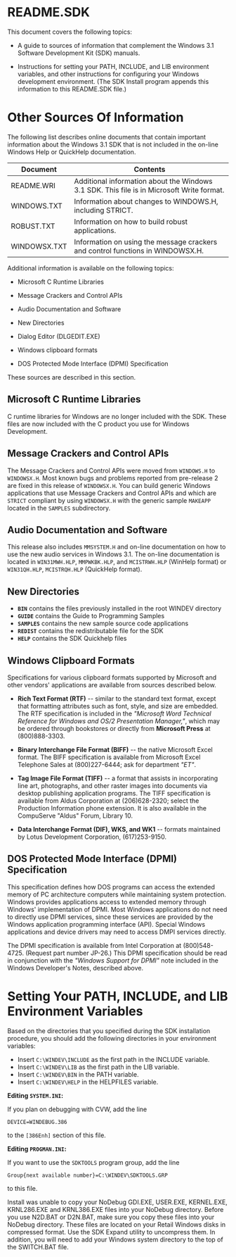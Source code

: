 README.SDK
==========


This document covers the following topics:

* A guide to sources of information that complement the
  Windows 3.1 Software Development Kit (SDK) manuals.

* Instructions for setting your PATH, INCLUDE, and LIB
  environment variables, and other instructions for
  configuring your Windows development environment. (The SDK
  Install program appends this information to this
  README.SDK file.)


Other Sources Of Information
============================

The following list describes online documents that contain
important information about the Windows 3.1 SDK that is not
included in the on-line Windows Help or QuickHelp documentation.

| Document     |          Contents
|--------------|---------------------------------------------|
| README.WRI   | Additional information about the Windows 3.1 SDK. This file is in Microsoft Write format. |
|WINDOWS.TXT   | Information about changes to WINDOWS.H, including STRICT. |
| ROBUST.TXT   | Information on how to build robust applications. |
| WINDOWSX.TXT | Information on using the message crackers and control functions in WINDOWSX.H. |


Additional information is available on the following topics:

* Microsoft C Runtime Libraries

* Message Crackers and Control APIs

* Audio Documentation and Software

* New Directories

* Dialog Editor (DLGEDIT.EXE)

* Windows clipboard formats

* DOS Protected Mode Interface (DPMI) Specification

These sources are described in this section.


Microsoft C Runtime Libraries
-----------------------------
C runtime libraries for Windows are no longer included with the SDK. 
These files are now included with the C product you use for 
Windows Development.


Message Crackers and Control APIs
---------------------------------
The Message Crackers and Control APIs were moved from `WINDOWS.H` 
to `WINDOWSX.H`.  Most known bugs and problems reported from 
pre-release 2 are fixed in this release of `WINDOWSX.H`. You can
build generic Windows applications that use Message Crackers and
Control APIs and which are `STRICT` compliant by using `WINDOWSX.H`
with the generic sample `MAKEAPP` located in the `SAMPLES`
subdirectory.


Audio Documentation and Software
--------------------------------
This release also includes `MMSYSTEM.H` and on-line documentation 
on how to use the new audio services in Windows 3.1.  The on-line 
documentation is located in `WIN31MWH.HLP`, `MMPWKBK.HLP`, 
and `MCISTRWH.HLP` (WinHelp format) or `WIN31QH.HLP`, `MCISTRQH.HLP` 
(QuickHelp format).


New Directories
---------------   
   
- **`BIN`** contains the files previously installed in the root WINDEV directory
- **`GUIDE`** contains the Guide to Programming Samples 
- **`SAMPLES`** contains the new sample source code applications
- **`REDIST`** contains the redistributable file for the SDK
- **`HELP`** contains the SDK Quickhelp files


Windows Clipboard Formats
-------------------------
Specifications for various clipboard formats supported by
Microsoft and other vendors' applications are available from
sources described below.

- **Rich Text Format (RTF)** -- similar to the standard text
  format, except that formatting attributes such as font,
  style, and size are embedded.  The RTF specification is
  included in the *"Microsoft Word Technical Reference for
  Windows and OS/2 Presentation Manager,"*, which may be
  ordered through bookstores or directly from **Microsoft
  Press** at (800)888-3303.

- **Binary Interchange File Format (BIFF)** -- the native
  Microsoft Excel format. The BIFF specification is
  available from Microsoft Excel Telephone Sales at
  (800)227-6444; ask for department *"ET"*.

- **Tag Image File Format (TIFF)** -- a format that assists in
  incorporating line art, photographs, and other raster
  images into documents via desktop publishing application
  programs. The TIFF specification is available from Aldus
  Corporation at (206)628-2320; select the Production
  Information phone extension.  It is also available in the
  CompuServe "Aldus" Forum, Library 10.

- **Data Interchange Format (DIF), WKS, and WK1** -- formats
  maintained by Lotus Development Corporation,
  (617)253-9150.


DOS Protected Mode Interface (DPMI) Specification
-------------------------------------------------
This specification defines how DOS programs can access the
extended memory of PC architecture computers while
maintaining system protection.  Windows provides
applications access to extended memory through Windows'
implementation of DPMI. Most Windows applications do not
need to directly use DPMI services, since these services are
provided by the Windows application programming interface
(API). Special Windows applications and device drivers may
need to access DMPI services directly.

The DPMI specification is available from Intel Corporation
at (800)548-4725. (Request part number JP-26.) This DPMI
specification should be read in conjunction with the
*"Windows Support for DPMI"* note included in the Windows
Developer's Notes, described above.


Setting Your PATH, INCLUDE, and LIB Environment Variables
=========================================================

Based on the directories that you specified during the SDK
installation procedure, you should add the following
directories in your environment variables:

- Insert `C:\WINDEV\INCLUDE` as the first path in the INCLUDE variable.
- Insert `C:\WINDEV\LIB` as the first path in the LIB variable.
- Insert `C:\WINDEV\BIN` in the PATH variable.
- Insert `C:\WINDEV\HELP` in the HELPFILES variable.

**Editing `SYSTEM.INI`:**

If you plan on debugging with CVW, add the line

    DEVICE=WINDEBUG.386
	
to the `[386Enh]` section of this file.

**Editing `PROGMAN.INI`:**

If you want to use the `SDKTOOLS` program group, add the line

    Group{next available number}=C:\WINDEV\SDKTOOLS.GRP
	 
to this file.

Install was unable to copy your NoDebug GDI.EXE, USER.EXE, KERNEL.EXE,
KRNL286.EXE and KRNL386.EXE files into your NoDebug directory. Before
you use N2D.BAT or D2N.BAT, make sure you copy these files into your
NoDebug directory. These files are located on your Retail Windows
disks in compressed format. Use the SDK Expand utility to uncompress
them. In addition, you will need to add your Windows system 
directory to the top of the SWITCH.BAT file.
